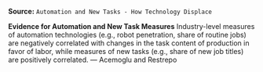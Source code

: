 **Source:** `Automation and New Tasks - How Technology Displace`

**Evidence for Automation and New Task Measures**
Industry-level measures of automation technologies (e.g., robot penetration, share of routine jobs) are negatively correlated with changes in the task content of production in favor of labor, while measures of new tasks (e.g., share of new job titles) are positively correlated. — Acemoglu and Restrepo
